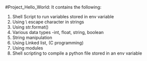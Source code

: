 
#Project_Hello_World:
It contains the following:
1. Shell Script to run variables stored in env variable
2. Using \ escape character in strings
3. Using str.format()
4. Various data types -int, float, string, boolean
5. String manipulation 
6. Using Linked list, (C programming)
7. Using modules 
8. Shell scripting to compile a python file stored in an env variable